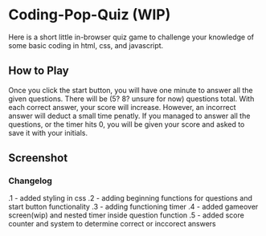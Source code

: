 # Coding-Pop-Quiz (WIP)

Here is a short little in-browser quiz game to challenge your knowledge of some basic coding in html, css, and javascript.

## How to Play

Once you click the start button, you will have one minute to answer all the given questions. There will be (5? 8? unsure for now) questions total. With each correct answer, your score will increase. However, an incorrect answer will deduct a small time penatly. If you managed to answer all the questions, or the timer hits 0, you will be given your score and asked to save it with your initials.

## Screenshot 






### Changelog

.1 - added styling in css
.2 - adding beginning functions for questions and start button functionality
.3 - adding functioning timer
.4 - added gameover screen(wip) and nested timer inside question function
.5 - added score counter and system to determine correct or inccorect answers